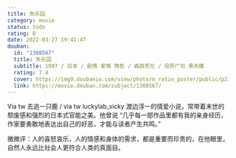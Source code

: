 ```yaml
---
title: 失乐园
category: movie
status: todo
rating: 0
date: 2022-03-27 19:41:47
douban:
  id: "1308567"
  title: 失乐园
  subtitle: 1997 / 日本 / 剧情 爱情 情色 / 森田芳光 / 役所广司 黑木瞳
  rating: 7.4
  cover: https://img9.doubanio.com/view/photo/m_ratio_poster/public/p2157654546.jpg
  link: https://movie.douban.com/subject/1308567/
---
```


Via tw 去追一只鹿 / via tw luckylab_vicky 渡边淳一的情爱小说，常带着末世的颓废感和强烈的日本式官能之美。他曾说 “几乎每一部作品里都有我的亲身经历，作家要勇敢地表达出自己的好恶，才能与读者产生共鸣。”

微微评：人的喜怒哀乐，人的情感和身体的需求，都是重要而珍贵的，在他眼里，自然人永远比社会人更符合人类的真面目。